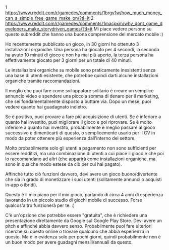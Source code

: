1
https://www.reddit.com/r/gamedev/comments/1brgv1w/how_much_money_can_a_simple_free_game_make_on/?tl=it
2
https://www.reddit.com/r/gamedev/comments/1macpxm/why_dont_game_developers_make_storydriven_games/?tl=it
Mi piace vedere persone su questo subreddit che hanno una buona comprensione del mercato mobile :)

Ho recentemente pubblicato un gioco, in 30 giorni ho ottenuto 3 installazioni organiche. Una persona ha giocato per 4 secondi, la seconda ha avuto 10 minuti di gioco e non ha mai più aperto, la terza persona ha effettivamente giocato per 3 giorni per un totale di 40 minuti.

Le installazioni organiche su mobile sono praticamente inesistenti senza una base di utenti esistente, che potrebbe quindi darti alcune installazioni organiche tramite raccomandazioni.

Il meglio che puoi fare come sviluppatore solitario è creare un semplice annuncio video e spendere una piccola somma di denaro per il marketing, che sei fondamentalmente disposto a buttare via. Dopo un mese, puoi vedere quanto hai guadagnato indietro.

Se è positivo, puoi provare a fare più acquisizione di utenti. Se è inferiore a quanto hai investito, puoi migliorare il gioco e poi riprovare. Se è molto inferiore a quanto hai investito, probabilmente è meglio passare al gioco successivo e dimenticarti di questo, o semplicemente usarlo per il CV in modo da poter ottenere più esperienza dall'interno del settore.

Molto probabilmente solo gli utenti a pagamento non sono sufficienti per essere redditizi, ma una combinazione di utenti a cui piace il gioco e che poi lo raccomandano ad altri (che apparirà come installazioni organiche, ma sono in qualche modo estese da ciò per cui hai pagato).

Affinché tutto ciò funzioni davvero, devi avere un gioco buono/divertente che sia in grado di monetizzare i suoi utenti (solitamente annunci o acquisti in-app o ibridi).

Questo è il mio piano per il mio gioco, parlando di circa 4 anni di esperienza lavorando in un piccolo studio di giochi mobile di successo. Forse qualcos'altro funzionerà per te. :)

C'è un'opzione che potrebbe essere "gratuita", che è richiedere una presentazione direttamente da Google sul Google Play Store. Devi avere un pitch e affinché abbia davvero senso. Probabilmente puoi fare ulteriori ricerche su questo online o trovare qualcuno che abbia esperienza in questo. Ma è in evidenza solo per pochi giorni, quindi probabilmente non è un buon modo per avere guadagni mensili/annuali da questo.